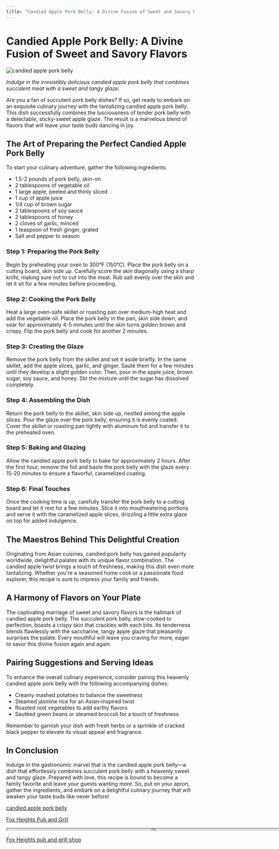 ```yaml
---
title: "Candied Apple Pork Belly: A Divine Fusion of Sweet and Savory Flavors"
---
```

# Candied Apple Pork Belly: A Divine Fusion of Sweet and Savory Flavors


![candied apple pork belly](https://images.unsplash.com/photo-1601045590410-b8edd8a0c825?ixid=M3w0ODkxMTF8MHwxfHNlYXJjaHwxfHxjYW5kaWVkJTIwYXBwbGUlMjBwb3JrJTIwYmVsbHl8ZW58MHx8fHwxNjkyODA1MDQxfDA&ixlib=rb-4.0.3&w=512&fit=max)

*Indulge in the irresistibly delicious candied apple pork belly that combines succulent meat with a sweet and tangy glaze.*
<!-- meta description: Experience the mouthwatering candied apple pork belly recipe - a perfect harmony of sweet and savory flavors. This divine fusion will leave you craving for more! -->

Are you a fan of succulent pork belly dishes? If so, get ready to embark on an exquisite culinary journey with the tantalizing candied apple pork belly. This dish successfully combines the lusciousness of tender pork belly with a delectable, sticky-sweet apple glaze. The result is a marvelous blend of flavors that will leave your taste buds dancing in joy.

## The Art of Preparing the Perfect Candied Apple Pork Belly

To start your culinary adventure, gather the following ingredients:

- 1.5-2 pounds of pork belly, skin-on
- 2 tablespoons of vegetable oil
- 1 large apple, peeled and thinly sliced
- 1 cup of apple juice
- 1/4 cup of brown sugar
- 2 tablespoons of soy sauce
- 2 tablespoons of honey
- 2 cloves of garlic, minced
- 1 teaspoon of fresh ginger, grated
- Salt and pepper to season

### Step 1: Preparing the Pork Belly

Begin by preheating your oven to 300°F (150°C). Place the pork belly on a cutting board, skin side up. Carefully score the skin diagonally using a sharp knife, making sure not to cut into the meat. Rub salt evenly over the skin and let it sit for a few minutes before proceeding.

### Step 2: Cooking the Pork Belly

Heat a large oven-safe skillet or roasting pan over medium-high heat and add the vegetable oil. Place the pork belly in the pan, skin side down, and sear for approximately 4-5 minutes until the skin turns golden brown and crispy. Flip the pork belly and cook for another 2 minutes.

### Step 3: Creating the Glaze

Remove the pork belly from the skillet and set it aside briefly. In the same skillet, add the apple slices, garlic, and ginger. Sauté them for a few minutes until they develop a slight golden color. Then, pour in the apple juice, brown sugar, soy sauce, and honey. Stir the mixture until the sugar has dissolved completely.

### Step 4: Assembling the Dish

Return the pork belly to the skillet, skin side up, nestled among the apple slices. Pour the glaze over the pork belly, ensuring it is evenly coated. Cover the skillet or roasting pan tightly with aluminum foil and transfer it to the preheated oven.

### Step 5: Baking and Glazing

Allow the candied apple pork belly to bake for approximately 2 hours. After the first hour, remove the foil and baste the pork belly with the glaze every 15-20 minutes to ensure a flavorful, caramelized coating.

### Step 6: Final Touches

Once the cooking time is up, carefully transfer the pork belly to a cutting board and let it rest for a few minutes. Slice it into mouthwatering portions and serve it with the caramelized apple slices, drizzling a little extra glaze on top for added indulgence.

## The Maestros Behind This Delightful Creation

Originating from Asian cuisines, candied pork belly has gained popularity worldwide, delightful palates with its unique flavor combination. The candied apple twist brings a touch of freshness, making this dish even more tantalizing. Whether you're a seasoned home cook or a passionate food explorer, this recipe is sure to impress your family and friends.

## A Harmony of Flavors on Your Plate

The captivating marriage of sweet and savory flavors is the hallmark of candied apple pork belly. The succulent pork belly, slow-cooked to perfection, boasts a crispy skin that crackles with each bite. Its tenderness blends flawlessly with the saccharine, tangy apple glaze that pleasantly surprises the palate. Every mouthful will leave you craving for more, eager to savor this divine fusion again and again.

## Pairing Suggestions and Serving Ideas

To enhance the overall culinary experience, consider pairing this heavenly candied apple pork belly with the following accompanying dishes:

- Creamy mashed potatoes to balance the sweetness
- Steamed jasmine rice for an Asian-inspired twist
- Roasted root vegetables to add earthy flavors
- Sautéed green beans or steamed broccoli for a touch of freshness

Remember to garnish your dish with fresh herbs or a sprinkle of cracked black pepper to elevate its visual appeal and fragrance.

## In Conclusion

Indulge in the gastronomic marvel that is the candied apple pork belly—a dish that effortlessly combines succulent pork belly with a heavenly sweet and tangy glaze. Prepared with love, this recipe is bound to become a family favorite and leave your guests wanting more. So, put on your apron, gather the ingredients, and embark on a delightful culinary journey that will awaken your taste buds like never before!

[candied apple pork belly](https://foxheightspubandgrill.com/post/candied-apple-pork-belly)

[Fox Heights Pub and Grill](https://foxheightspubandgrill.com/tools/sitemap)

<iframe src='https://foxheightspubandgrill.com/post/candied-apple-pork-belly' width='800' height='5'></iframe>

[Fox Heights pub and grill shop](https://foxheightspubandgrill.com/tools/sitemap)